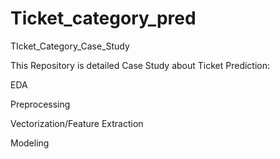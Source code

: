 # Ticket_category_pred

TIcket_Category_Case_Study


This Repository is detailed Case Study about Ticket Prediction:


EDA


Preprocessing


Vectorization/Feature Extraction


Modeling
